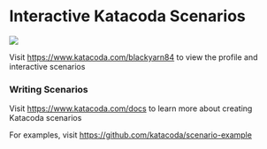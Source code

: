 # Interactive Katacoda Scenarios

[![](http://shields.katacoda.com/katacoda/blackyarn84/count.svg)](https://www.katacoda.com/blackyarn84 "Get your profile on Katacoda.com")

Visit https://www.katacoda.com/blackyarn84 to view the profile and interactive scenarios

### Writing Scenarios
Visit https://www.katacoda.com/docs to learn more about creating Katacoda scenarios

For examples, visit https://github.com/katacoda/scenario-example
